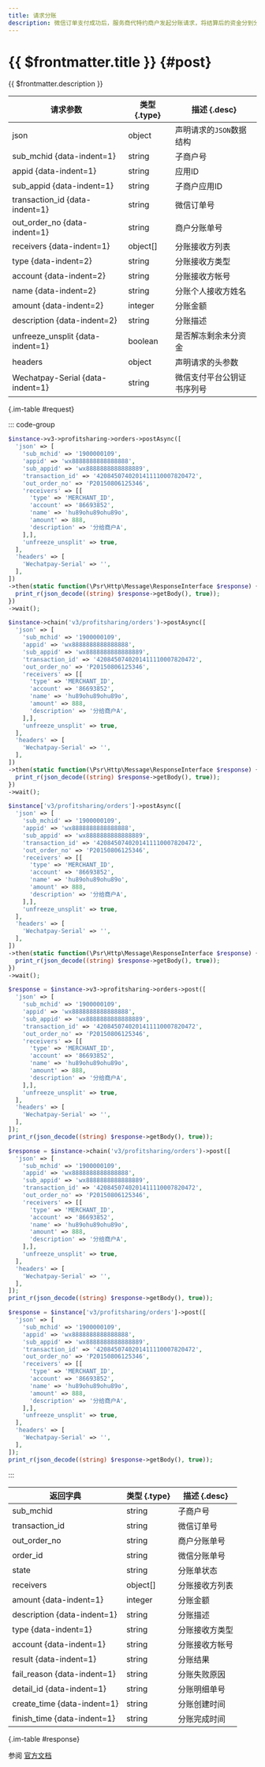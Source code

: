 ```yaml
---
title: 请求分账
description: 微信订单支付成功后，服务商代特约商户发起分账请求，将结算后的资金分到分账接收方
---
```


# {{ $frontmatter.title }} {#post}

{{ $frontmatter.description }}

| 请求参数 | 类型 {.type} | 描述 {.desc}
| --- | --- | ---
| json | object | 声明请求的`JSON`数据结构
| sub_mchid {data-indent=1} | string | 子商户号
| appid {data-indent=1} | string | 应用ID
| sub_appid {data-indent=1} | string | 子商户应用ID
| transaction_id {data-indent=1} | string | 微信订单号
| out_order_no {data-indent=1} | string | 商户分账单号
| receivers {data-indent=1} | object[] | 分账接收方列表
| type {data-indent=2} | string | 分账接收方类型
| account {data-indent=2} | string | 分账接收方帐号
| name {data-indent=2} | string | 分账个人接收方姓名
| amount {data-indent=2} | integer | 分账金额
| description {data-indent=2} | string | 分账描述
| unfreeze_unsplit {data-indent=1} | boolean | 是否解冻剩余未分资金
| headers | object | 声明请求的头参数
| Wechatpay-Serial {data-indent=1} | string | 微信支付平台公钥证书序列号

{.im-table #request}

::: code-group

```php [异步纯链式]
$instance->v3->profitsharing->orders->postAsync([
  'json' => [
    'sub_mchid' => '1900000109',
    'appid' => 'wx8888888888888888',
    'sub_appid' => 'wx8888888888888889',
    'transaction_id' => '4208450740201411110007820472',
    'out_order_no' => 'P20150806125346',
    'receivers' => [[
      'type' => 'MERCHANT_ID',
      'account' => '86693852',
      'name' => 'hu89ohu89ohu89o',
      'amount' => 888,
      'description' => '分给商户A',
    ],],
    'unfreeze_unsplit' => true,
  ],
  'headers' => [
    'Wechatpay-Serial' => '',
  ],
])
->then(static function(\Psr\Http\Message\ResponseInterface $response) {
  print_r(json_decode((string) $response->getBody(), true));
})
->wait();
```

```php [异步声明式]
$instance->chain('v3/profitsharing/orders')->postAsync([
  'json' => [
    'sub_mchid' => '1900000109',
    'appid' => 'wx8888888888888888',
    'sub_appid' => 'wx8888888888888889',
    'transaction_id' => '4208450740201411110007820472',
    'out_order_no' => 'P20150806125346',
    'receivers' => [[
      'type' => 'MERCHANT_ID',
      'account' => '86693852',
      'name' => 'hu89ohu89ohu89o',
      'amount' => 888,
      'description' => '分给商户A',
    ],],
    'unfreeze_unsplit' => true,
  ],
  'headers' => [
    'Wechatpay-Serial' => '',
  ],
])
->then(static function(\Psr\Http\Message\ResponseInterface $response) {
  print_r(json_decode((string) $response->getBody(), true));
})
->wait();
```

```php [异步属性式]
$instance['v3/profitsharing/orders']->postAsync([
  'json' => [
    'sub_mchid' => '1900000109',
    'appid' => 'wx8888888888888888',
    'sub_appid' => 'wx8888888888888889',
    'transaction_id' => '4208450740201411110007820472',
    'out_order_no' => 'P20150806125346',
    'receivers' => [[
      'type' => 'MERCHANT_ID',
      'account' => '86693852',
      'name' => 'hu89ohu89ohu89o',
      'amount' => 888,
      'description' => '分给商户A',
    ],],
    'unfreeze_unsplit' => true,
  ],
  'headers' => [
    'Wechatpay-Serial' => '',
  ],
])
->then(static function(\Psr\Http\Message\ResponseInterface $response) {
  print_r(json_decode((string) $response->getBody(), true));
})
->wait();
```

```php [同步纯链式]
$response = $instance->v3->profitsharing->orders->post([
  'json' => [
    'sub_mchid' => '1900000109',
    'appid' => 'wx8888888888888888',
    'sub_appid' => 'wx8888888888888889',
    'transaction_id' => '4208450740201411110007820472',
    'out_order_no' => 'P20150806125346',
    'receivers' => [[
      'type' => 'MERCHANT_ID',
      'account' => '86693852',
      'name' => 'hu89ohu89ohu89o',
      'amount' => 888,
      'description' => '分给商户A',
    ],],
    'unfreeze_unsplit' => true,
  ],
  'headers' => [
    'Wechatpay-Serial' => '',
  ],
]);
print_r(json_decode((string) $response->getBody(), true));
```

```php [同步声明式]
$response = $instance->chain('v3/profitsharing/orders')->post([
  'json' => [
    'sub_mchid' => '1900000109',
    'appid' => 'wx8888888888888888',
    'sub_appid' => 'wx8888888888888889',
    'transaction_id' => '4208450740201411110007820472',
    'out_order_no' => 'P20150806125346',
    'receivers' => [[
      'type' => 'MERCHANT_ID',
      'account' => '86693852',
      'name' => 'hu89ohu89ohu89o',
      'amount' => 888,
      'description' => '分给商户A',
    ],],
    'unfreeze_unsplit' => true,
  ],
  'headers' => [
    'Wechatpay-Serial' => '',
  ],
]);
print_r(json_decode((string) $response->getBody(), true));
```

```php [同步属性式]
$response = $instance['v3/profitsharing/orders']->post([
  'json' => [
    'sub_mchid' => '1900000109',
    'appid' => 'wx8888888888888888',
    'sub_appid' => 'wx8888888888888889',
    'transaction_id' => '4208450740201411110007820472',
    'out_order_no' => 'P20150806125346',
    'receivers' => [[
      'type' => 'MERCHANT_ID',
      'account' => '86693852',
      'name' => 'hu89ohu89ohu89o',
      'amount' => 888,
      'description' => '分给商户A',
    ],],
    'unfreeze_unsplit' => true,
  ],
  'headers' => [
    'Wechatpay-Serial' => '',
  ],
]);
print_r(json_decode((string) $response->getBody(), true));
```

:::

| 返回字典 | 类型 {.type} | 描述 {.desc}
| --- | --- | ---
| sub_mchid | string | 子商户号
| transaction_id | string | 微信订单号
| out_order_no | string | 商户分账单号
| order_id | string | 微信分账单号
| state | string | 分账单状态
| receivers | object[] | 分账接收方列表
| amount {data-indent=1} | integer | 分账金额
| description {data-indent=1} | string | 分账描述
| type {data-indent=1} | string | 分账接收方类型
| account {data-indent=1} | string | 分账接收方帐号
| result {data-indent=1} | string | 分账结果
| fail_reason {data-indent=1} | string | 分账失败原因
| detail_id {data-indent=1} | string | 分账明细单号
| create_time {data-indent=1} | string | 分账创建时间
| finish_time {data-indent=1} | string | 分账完成时间

{.im-table #response}

参阅 [官方文档](https://pay.weixin.qq.com/wiki/doc/apiv3_partner/apis/chapter8_1_1.shtml)
